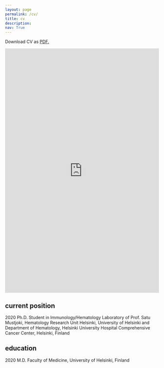```yaml
---
layout: page
permalink: /cv/
title: cv
description:
nav: True
---
```


<p>Download CV as <a href="odufva.github.io/assets/pdf/dufva_aggressive.pdf" target="_blank">PDF.</a></p>

<embed src="https://odufva.github.io/assets/pdf/dufva_aggressive.pdf" type="application/pdf" width="100%" height="800px"/>


<div class="curriculum vitae">
  <h2>current position</h2>
  <p>2020     Ph.D. Student in Immunology/Hematology Laboratory of Prof. Satu Mustjoki, Hematology Research Unit Helsinki, University of Helsinki and Department of Hematology, Helsinki University Hospital Comprehensive Cancer Center, Helsinki, Finland</p>
  <h2>education</h2>
  <p>2020     M.D. Faculty of Medicine, University of Helsinki, Finland</p>
</div>

